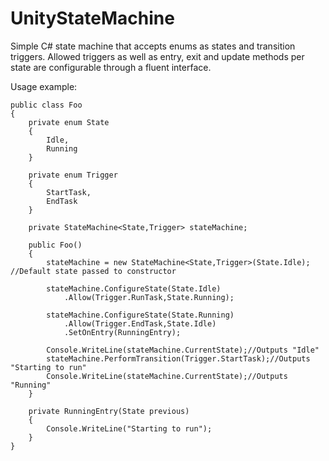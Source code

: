 # UnityStateMachine

Simple C# state machine that accepts enums as states and transition triggers. Allowed triggers as well as entry, exit and update methods per state are configurable through a fluent interface.

Usage example:

```
public class Foo
{
    private enum State
    {
        Idle,
        Running
    }
    
    private enum Trigger
    {
        StartTask,
        EndTask
    }

    private StateMachine<State,Trigger> stateMachine;

    public Foo()
    {
        stateMachine = new StateMachine<State,Trigger>(State.Idle); //Default state passed to constructor
        
        stateMachine.ConfigureState(State.Idle)
            .Allow(Trigger.RunTask,State.Running);
            
        stateMachine.ConfigureState(State.Running)
            .Allow(Trigger.EndTask,State.Idle)
            .SetOnEntry(RunningEntry);
            
        Console.WriteLine(stateMachine.CurrentState);//Outputs "Idle"
        stateMachine.PerformTransition(Trigger.StartTask);//Outputs "Starting to run"
        Console.WriteLine(stateMachine.CurrentState);//Outputs "Running"
    }
    
    private RunningEntry(State previous)
    {
        Console.WriteLine("Starting to run");
    }
}
```
